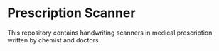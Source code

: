 # Prescription Scanner
This repository contains handwriting scanners in medical prescription written by chemist and doctors.

